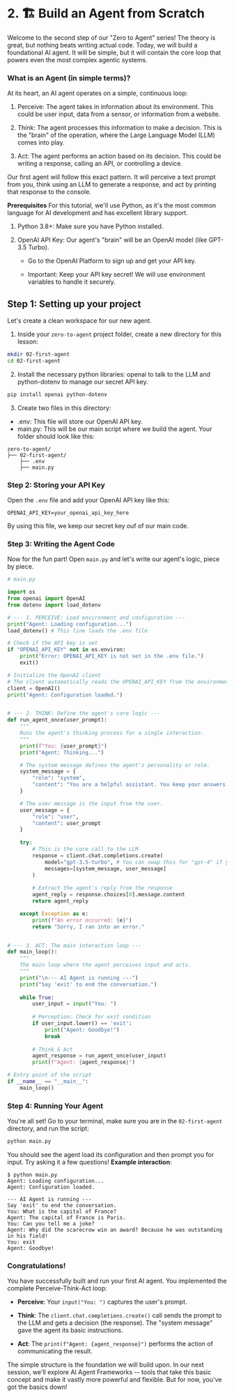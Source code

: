 # 2. 🏗️ Build an Agent from Scratch
Welcome to the second step of our "Zero to Agent" series! The theory is great, but nothing beats writing actual code. Today, we will build a foundational AI agent. It will be simple, but it will contain the core loop that powers even the most complex agentic systems.

### What is an Agent (in simple terms)?
At its heart, an AI agent operates on a simple, continuous loop:

1. Perceive: The agent takes in information about its environment. This could be user input, data from a sensor, or information from a website.

2. Think: The agent processes this information to make a decision. This is the "brain" of the operation, where the Large Language Model (LLM) comes into play.

3. Act: The agent performs an action based on its decision. This could be writing a response, calling an API, or controlling a device.

Our first agent will follow this exact pattern. It will perceive a text prompt from you, think using an LLM to generate a response, and act by printing that response to the console.

**Prerequisites**
For this tutorial, we'll use Python, as it's the most common language for AI development and has excellent library support.

1. Python 3.8+: Make sure you have Python installed.

2. OpenAI API Key: Our agent's "brain" will be an OpenAI model (like GPT-3.5 Turbo).

    - Go to the OpenAI Platform to sign up and get your API key.
    
    - Important: Keep your API key secret! We will use environment variables to handle it securely.
## Step 1: Setting up your project
Let's create a clean workspace for our new agent.
1. Inside your `zero-to-agent` project folder, create a new directory for this lesson:
```bash
mkdir 02-first-agent
cd 02-first-agent
```
2. Install the necessary python libraries: openai to talk to the LLM and python-dotenv to manage our secret API key.
```bash
pip install openai python-dotenv
```
3. Create two files in this directory:
- .env: This file will store our OpenAI API key.
- main.py: This will be our main script where we build the agent.
Your folder should look like this:
```
zero-to-agent/
├── 02-first-agent/
    ├── .env
    ├── main.py
```
### Step 2: Storing your API Key
Open  the `.env` file and add your OpenAI API key like this:
```Ini, TOML
OPENAI_API_KEY=your_openai_api_key_here
```
By using this file, we keep our secret key ouf of our main code.

### Step 3: Writing the Agent Code
Now for the fun part! Open `main.py` and let's write our agent's logic, piece by piece.
```python
# main.py

import os
from openai import OpenAI
from dotenv import load_dotenv

# --- 1. PERCEIVE: Load environment and configuration ---
print("Agent: Loading configuration...")
load_dotenv() # This line loads the .env file

# Check if the API key is set
if "OPENAI_API_KEY" not in os.environ:
    print("Error: OPENAI_API_KEY is not set in the .env file.")
    exit()

# Initialize the OpenAI client
# The client automatically reads the OPENAI_API_KEY from the environment
client = OpenAI()
print("Agent: Configuration loaded.")


# --- 2. THINK: Define the agent's core logic ---
def run_agent_once(user_prompt):
    """
    Runs the agent's thinking process for a single interaction.
    """
    print(f"You: {user_prompt}")
    print("Agent: Thinking...")

    # The system message defines the agent's personality or role.
    system_message = {
        "role": "system",
        "content": "You are a helpful assistant. You keep your answers concise and to the point."
    }

    # The user message is the input from the user.
    user_message = {
        "role": "user",
        "content": user_prompt
    }
    
    try:
        # This is the core call to the LLM
        response = client.chat.completions.create(
            model="gpt-3.5-turbo", # You can swap this for "gpt-4" if you have access
            messages=[system_message, user_message]
        )
        
        # Extract the agent's reply from the response
        agent_reply = response.choices[0].message.content
        return agent_reply

    except Exception as e:
        print(f"An error occurred: {e}")
        return "Sorry, I ran into an error."


# --- 3. ACT: The main interaction loop ---
def main_loop():
    """
    The main loop where the agent perceives input and acts.
    """
    print("\n--- AI Agent is running ---")
    print("Say 'exit' to end the conversation.")
    
    while True:
        user_input = input("You: ")
        
        # Perception: Check for exit condition
        if user_input.lower() == 'exit':
            print("Agent: Goodbye!")
            break
        
        # Think & Act
        agent_response = run_agent_once(user_input)
        print(f"Agent: {agent_response}")

# Entry point of the script
if __name__ == "__main__":
    main_loop()
```
### Step 4: Running Your Agent
You're all set! Go to your terminal, make sure you are in the `02-first-agent` directory, and run the script:
```bash
python main.py
```
You should see the agent load its configuration and then prompt you for input. Try asking it a few questions!
**Example interaction**:
```
$ python main.py
Agent: Loading configuration...
Agent: Configuration loaded.

--- AI Agent is running ---
Say 'exit' to end the conversation.
You: What is the capital of France?
Agent: The capital of France is Paris.
You: Can you tell me a joke?
Agent: Why did the scarecrow win an award? Because he was outstanding in his field!
You: exit
Agent: Goodbye!
```

### Congratulations!
You have  successfully built and run your first AI agent. You implemented the complete Perceive-Think-Act loop:
- **Perceive**: Your `input("You: ")` captures the user's prompt.

- **Think**: The `client.chat.completions.create()` call sends the prompt to the LLM and gets a decision (the response). The "system message" gave the agent its basic instructions.

- **Act**: The `print(f"Agent: {agent_response}")` performs the action of communicating the result.

The simple structure is the foundation we will build upon. In our next session, we'll explore AI Agent Frameworks -- tools that take this basic concept and make it vastly more powerful and flexible. But for now, you've got the basics down!